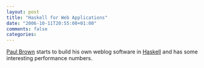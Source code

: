 ```yaml
---
layout: post
title: "Haskell for Web Applications"
date: "2006-10-11T20:55:00+01:00"
comments: false
categories: 
---
```


<p><a href="http://mult.ifario.us/articles/2006/10/11/first-steps-with-haskell-for-web-applications">Paul Brown</a> starts to build his own weblog software in <a href="http://www.haskell.org/">Haskell</a> and has some interesting performance numbers.</p>


